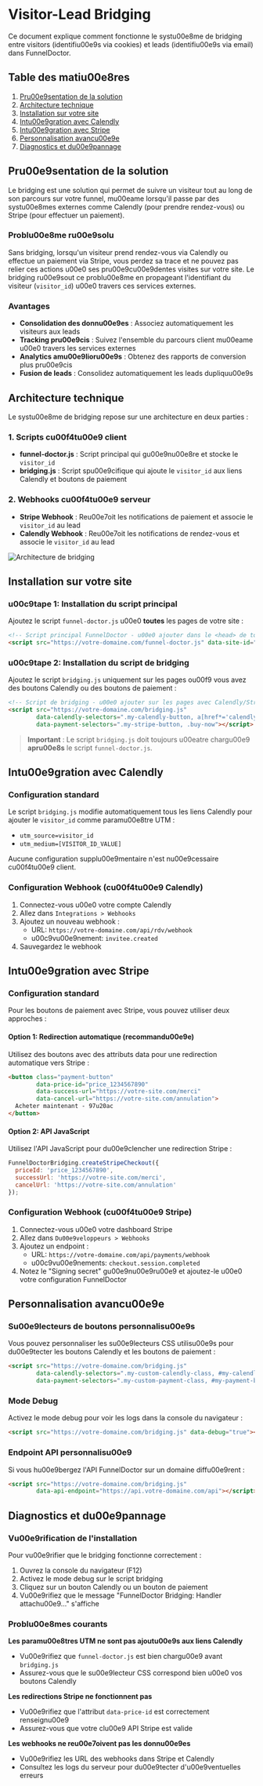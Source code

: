 # Visitor-Lead Bridging

Ce document explique comment fonctionne le systu00e8me de bridging entre visitors (identifiu00e9s via cookies) et leads (identifiu00e9s via email) dans FunnelDoctor.

## Table des matiu00e8res

1. [Pru00e9sentation de la solution](#pru00e9sentation-de-la-solution)
2. [Architecture technique](#architecture-technique)
3. [Installation sur votre site](#installation-sur-votre-site)
4. [Intu00e9gration avec Calendly](#intu00e9gration-avec-calendly)
5. [Intu00e9gration avec Stripe](#intu00e9gration-avec-stripe)
6. [Personnalisation avancu00e9e](#personnalisation-avancu00e9e)
7. [Diagnostics et du00e9pannage](#diagnostics-et-du00e9pannage)

## Pru00e9sentation de la solution

Le bridging est une solution qui permet de suivre un visiteur tout au long de son parcours sur votre funnel, mu00eame lorsqu'il passe par des systu00e8mes externes comme Calendly (pour prendre rendez-vous) ou Stripe (pour effectuer un paiement).

### Problu00e8me ru00e9solu

Sans bridging, lorsqu'un visiteur prend rendez-vous via Calendly ou effectue un paiement via Stripe, vous perdez sa trace et ne pouvez pas relier ces actions u00e0 ses pru00e9cu00e9dentes visites sur votre site. Le bridging ru00e9sout ce problu00e8me en propageant l'identifiant du visiteur (`visitor_id`) u00e0 travers ces services externes.

### Avantages

- **Consolidation des donnu00e9es** : Associez automatiquement les visiteurs aux leads
- **Tracking pru00e9cis** : Suivez l'ensemble du parcours client mu00eame u00e0 travers les services externes
- **Analytics amu00e9lioru00e9s** : Obtenez des rapports de conversion plus pru00e9cis
- **Fusion de leads** : Consolidez automatiquement les leads dupliquu00e9s

## Architecture technique

Le systu00e8me de bridging repose sur une architecture en deux parties :

### 1. Scripts cu00f4tu00e9 client

- **funnel-doctor.js** : Script principal qui gu00e9nu00e8re et stocke le `visitor_id`
- **bridging.js** : Script spu00e9cifique qui ajoute le `visitor_id` aux liens Calendly et boutons de paiement

### 2. Webhooks cu00f4tu00e9 serveur

- **Stripe Webhook** : Reu00e7oit les notifications de paiement et associe le `visitor_id` au lead
- **Calendly Webhook** : Reu00e7oit les notifications de rendez-vous et associe le `visitor_id` au lead

![Architecture de bridging](https://example.com/bridging-architecture.png)

## Installation sur votre site

### u00c9tape 1: Installation du script principal

Ajoutez le script `funnel-doctor.js` u00e0 **toutes** les pages de votre site :

```html
<!-- Script principal FunnelDoctor - u00e0 ajouter dans le <head> de toutes vos pages -->
<script src="https://votre-domaine.com/funnel-doctor.js" data-site-id="votre-site-id"></script>
```

### u00c9tape 2: Installation du script de bridging

Ajoutez le script `bridging.js` uniquement sur les pages ou00f9 vous avez des boutons Calendly ou des boutons de paiement :

```html
<!-- Script de bridging - u00e0 ajouter sur les pages avec Calendly/Stripe -->
<script src="https://votre-domaine.com/bridging.js" 
        data-calendly-selectors=".my-calendly-button, a[href*='calendly.com']" 
        data-payment-selectors=".my-stripe-button, .buy-now"></script>
```

> **Important** : Le script `bridging.js` doit toujours u00eatre chargu00e9 **apru00e8s** le script `funnel-doctor.js`.

## Intu00e9gration avec Calendly

### Configuration standard

Le script `bridging.js` modifie automatiquement tous les liens Calendly pour ajouter le `visitor_id` comme paramu00e8tre UTM :

- `utm_source=visitor_id`
- `utm_medium=[VISITOR_ID_VALUE]`

Aucune configuration supplu00e9mentaire n'est nu00e9cessaire cu00f4tu00e9 client.

### Configuration Webhook (cu00f4tu00e9 Calendly)

1. Connectez-vous u00e0 votre compte Calendly
2. Allez dans `Integrations > Webhooks`
3. Ajoutez un nouveau webhook :
   - URL: `https://votre-domaine.com/api/rdv/webhook`
   - u00c9vu00e9nement: `invitee.created`
4. Sauvegardez le webhook

## Intu00e9gration avec Stripe

### Configuration standard

Pour les boutons de paiement avec Stripe, vous pouvez utiliser deux approches :

#### Option 1: Redirection automatique (recommandu00e9e)

Utilisez des boutons avec des attributs data pour une redirection automatique vers Stripe :

```html
<button class="payment-button" 
        data-price-id="price_1234567890" 
        data-success-url="https://votre-site.com/merci" 
        data-cancel-url="https://votre-site.com/annulation">
  Acheter maintenant - 97u20ac
</button>
```

#### Option 2: API JavaScript

Utilisez l'API JavaScript pour du00e9clencher une redirection Stripe :

```javascript
FunnelDoctorBridging.createStripeCheckout({
  priceId: 'price_1234567890',
  successUrl: 'https://votre-site.com/merci',
  cancelUrl: 'https://votre-site.com/annulation'
});
```

### Configuration Webhook (cu00f4tu00e9 Stripe)

1. Connectez-vous u00e0 votre dashboard Stripe
2. Allez dans `Du00e9veloppeurs > Webhooks`
3. Ajoutez un endpoint :
   - URL: `https://votre-domaine.com/api/payments/webhook`
   - u00c9vu00e9nements: `checkout.session.completed`
4. Notez le "Signing secret" gu00e9nu00e9ru00e9 et ajoutez-le u00e0 votre configuration FunnelDoctor

## Personnalisation avancu00e9e

### Su00e9lecteurs de boutons personnalisu00e9s

Vous pouvez personnaliser les su00e9lecteurs CSS utilisu00e9s pour du00e9tecter les boutons Calendly et les boutons de paiement :

```html
<script src="https://votre-domaine.com/bridging.js" 
        data-calendly-selectors=".my-custom-calendly-class, #my-calendly-button" 
        data-payment-selectors=".my-custom-payment-class, #my-payment-button"></script>
```

### Mode Debug

Activez le mode debug pour voir les logs dans la console du navigateur :

```html
<script src="https://votre-domaine.com/bridging.js" data-debug="true"></script>
```

### Endpoint API personnalisu00e9

Si vous hu00e9bergez l'API FunnelDoctor sur un domaine diffu00e9rent :

```html
<script src="https://votre-domaine.com/bridging.js" 
        data-api-endpoint="https://api.votre-domaine.com/api"></script>
```

## Diagnostics et du00e9pannage

### Vu00e9rification de l'installation

Pour vu00e9rifier que le bridging fonctionne correctement :

1. Ouvrez la console du navigateur (F12)
2. Activez le mode debug sur le script bridging
3. Cliquez sur un bouton Calendly ou un bouton de paiement
4. Vu00e9rifiez que le message "FunnelDoctor Bridging: Handler attachu00e9..." s'affiche

### Problu00e8mes courants

**Les paramu00e8tres UTM ne sont pas ajoutu00e9s aux liens Calendly**
- Vu00e9rifiez que `funnel-doctor.js` est bien chargu00e9 avant `bridging.js`
- Assurez-vous que le su00e9lecteur CSS correspond bien u00e0 vos boutons Calendly

**Les redirections Stripe ne fonctionnent pas**
- Vu00e9rifiez que l'attribut `data-price-id` est correctement renseignu00e9
- Assurez-vous que votre clu00e9 API Stripe est valide

**Les webhooks ne reu00e7oivent pas les donnu00e9es**
- Vu00e9rifiez les URL des webhooks dans Stripe et Calendly
- Consultez les logs du serveur pour du00e9tecter d'u00e9ventuelles erreurs
